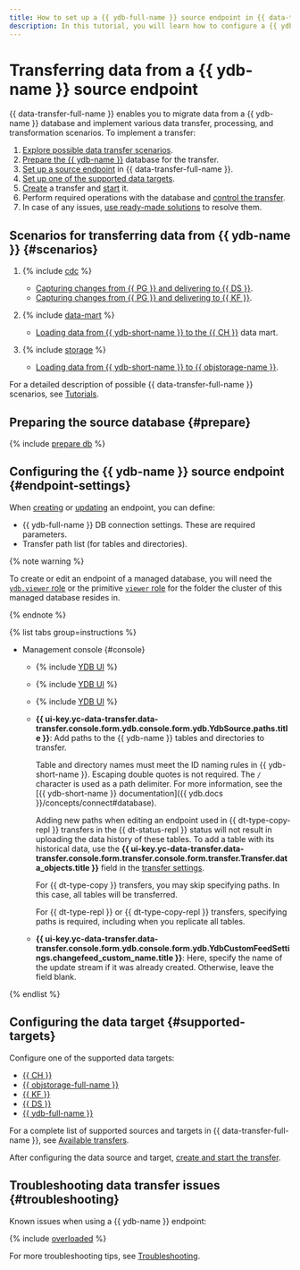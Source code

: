 ```yaml
---
title: How to set up a {{ ydb-full-name }} source endpoint in {{ data-transfer-full-name }}
description: In this tutorial, you will learn how to configure a {{ ydb-full-name }} source endpoint when creating or modifying it in {{ data-transfer-full-name }}.
---
```


# Transferring data from a {{ ydb-name }} source endpoint


{{ data-transfer-full-name }} enables you to migrate data from a {{ ydb-name }} database and implement various data transfer, processing, and transformation scenarios. To implement a transfer:

1. [Explore possible data transfer scenarios](#scenarios).
1. [Prepare the {{ ydb-name }}](#prepare) database for the transfer.
1. [Set up a source endpoint](#endpoint-settings) in {{ data-transfer-full-name }}.
1. [Set up one of the supported data targets](#supported-targets).
1. [Create](../../transfer.md#create) a transfer and [start](../../transfer.md#activate) it.
1. Perform required operations with the database and [control the transfer](../../monitoring.md).
1. In case of any issues, [use ready-made solutions](#troubleshooting) to resolve them.

## Scenarios for transferring data from {{ ydb-name }} {#scenarios}

1. {% include [cdc](../../../../_includes/data-transfer/scenario-captions/cdc.md) %}

    * [Capturing changes from {{ PG }} and delivering to {{ DS }}](../../../tutorials/ydb-to-yds.md).
    * [Capturing changes from {{ PG }} and delivering to {{ KF }}](../../../tutorials/cdc-ydb.md).

1. {% include [data-mart](../../../../_includes/data-transfer/scenario-captions/data-mart.md) %}

    * [Loading data from {{ ydb-short-name }} to the {{ CH }}](../../../tutorials/ydb-to-clickhouse.md) data mart.

1. {% include [storage](../../../../_includes/data-transfer/scenario-captions/storage.md) %}

    * [Loading data from {{ ydb-short-name }} to {{ objstorage-name }}](../../../tutorials/ydb-to-object-storage.md).

For a detailed description of possible {{ data-transfer-full-name }} scenarios, see [Tutorials](../../../tutorials/index.md).

## Preparing the source database {#prepare}

{% include [prepare db](../../../../_includes/data-transfer/endpoints/sources/ydb-prepare.md) %}

## Configuring the {{ ydb-name }} source endpoint {#endpoint-settings}

When [creating](../index.md#create) or [updating](../index.md#update) an endpoint, you can define:
* {{ ydb-full-name }} DB connection settings. These are required parameters.
* Transfer path list (for tables and directories).


{% note warning %}

To create or edit an endpoint of a managed database, you will need the [`ydb.viewer` role](../../../../ydb/security/index.md#ydb-viewer) or the primitive [`viewer` role](../../../../iam/roles-reference.md#viewer) for the folder the cluster of this managed database resides in.

{% endnote %}


{% list tabs group=instructions %}

- Management console {#console}

  * {% include [YDB UI](../../../../_includes/data-transfer/fields/ydb/ui/database-name.md) %}


  * {% include [YDB UI](../../../../_includes/data-transfer/fields/ydb/ui/service-account.md) %}

  * {% include [YDB UI](../../../../_includes/data-transfer/fields/ydb/ui/security-groups.md) %}


  * **{{ ui-key.yc-data-transfer.data-transfer.console.form.ydb.console.form.ydb.YdbSource.paths.title }}**: Add paths to the {{ ydb-name }} tables and directories to transfer.

      Table and directory names must meet the ID naming rules in {{ ydb-short-name }}. Escaping double quotes is not required. The `/` character is used as a path delimiter. For more information, see the [{{ ydb-short-name }} documentation]({{ ydb.docs }}/concepts/connect#database).

      Adding new paths when editing an endpoint used in {{ dt-type-copy-repl }} transfers in the {{ dt-status-repl }} status will not result in uploading the data history of these tables. To add a table with its historical data, use the **{{ ui-key.yc-data-transfer.data-transfer.console.form.transfer.console.form.transfer.Transfer.data_objects.title }}** field in the [transfer settings](../../transfer.md#update).

      For {{ dt-type-copy }} transfers, you may skip specifying paths. In this case, all tables will be transferred.

      For {{ dt-type-repl }} or {{ dt-type-copy-repl }} transfers, specifying paths is required, including when you replicate all tables.

  * **{{ ui-key.yc-data-transfer.data-transfer.console.form.ydb.console.form.ydb.YdbCustomFeedSettings.changefeed_custom_name.title }}**: Here, specify the name of the update stream if it was already created. Otherwise, leave the field blank.

{% endlist %}


## Configuring the data target {#supported-targets}

Configure one of the supported data targets:

* [{{ CH }}](../target/clickhouse.md)
* [{{ objstorage-full-name }}](../target/object-storage.md)
* [{{ KF }}](../target/kafka.md)
* [{{ DS }}](../target/data-streams.md)
* [{{ ydb-full-name }}](../target/yandex-database.md)

For a complete list of supported sources and targets in {{ data-transfer-full-name }}, see [Available transfers](../../../transfer-matrix.md).

After configuring the data source and target, [create and start the transfer](../../transfer.md#create).

## Troubleshooting data transfer issues {#troubleshooting}

Known issues when using a {{ ydb-name }} endpoint:

{% include [overloaded](../../../../_includes/data-transfer/troubles/overloaded.md) %}

For more troubleshooting tips, see [Troubleshooting](../../../troubleshooting/index.md).
